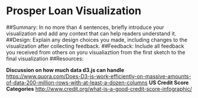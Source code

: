 # Prosper Loan Visualization
##Summary:
In no more than 4 sentences, briefly introduce your visualization and add any context that can help readers understand it.
##Design:
Explain any design choices you made, including changes to the visualization after collecting feedback.
##Feedback:
Include all feedback you received from others on yoru visualiaztion from the first sketch to the final visualization
##Resources:

**Discussion on how much data d3.js can handle**
https://www.quora.com/Does-D3-js-work-efficiently-on-massive-amounts-of-data-200-million-rows-with-at-least-a-dozen-columns
**US Credit Score Categories**
http://www.credit.org/what-is-a-good-credit-score-infographic/
